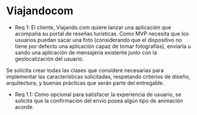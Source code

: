 # Viajandocom

*	Req 1: El cliente, Viajando.com quiere lanzar una aplicación que acompaña su portal de reseñas turísticas. 
Como MVP necesita que los usuarios puedan sacar una foto (considerando que el dispositivo no tiene por defecto una aplicación capaz de tomar fotografías), enviarla u
sando una aplicación de mensajería existente junto con la geolocalización del usuario.

Se solicita crear todas las clases que considere necesarias para implementar las características solicitadas, respetando criterios de diseño, arquitectura, y buenas 
prácticas que serán parte del entregable.

*	Req 1.1: Como opcional para satisfacer la experiencia de usuario, se solicita que la confirmación del envío posea algún tipo de animación acorde.
